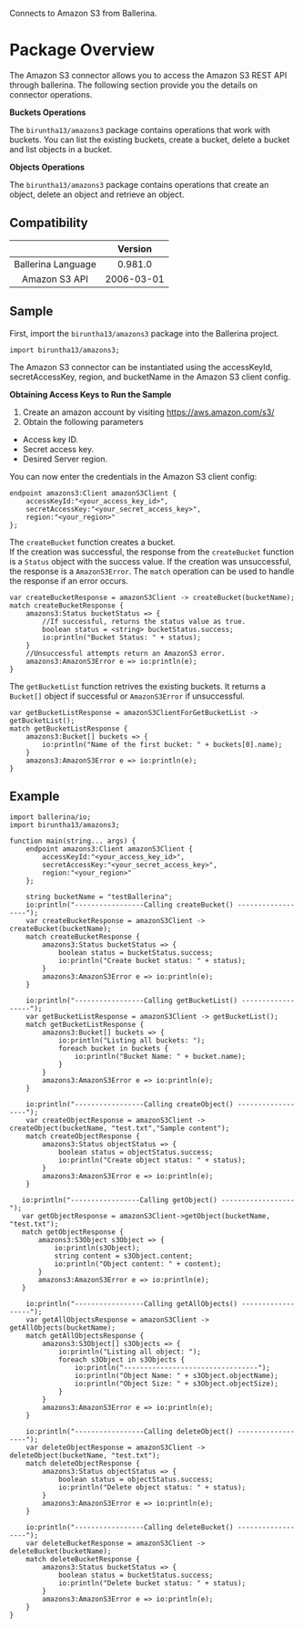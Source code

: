 Connects to Amazon S3 from Ballerina. 

# Package Overview

The Amazon S3 connector allows you to access the Amazon S3 REST API through ballerina. The following section provide you the details on connector operations.


**Buckets Operations**

The `biruntha13/amazons3` package contains operations that work with buckets. You can list the existing buckets, create a bucket,
delete a bucket and list objects in a bucket.

**Objects Operations**

The `biruntha13/amazons3` package contains operations that create an object, delete an object and retrieve an object.



## Compatibility
|                    |    Version     |  
|:------------------:|:--------------:|
| Ballerina Language |   0.981.0      |
| Amazon S3 API        |   2006-03-01     |


## Sample

First, import the `biruntha13/amazons3` package into the Ballerina project.

```ballerina
import biruntha13/amazons3;
```
    
The Amazon S3 connector can be instantiated using the accessKeyId, secretAccessKey, region, 
and bucketName in the Amazon S3 client config.

**Obtaining Access Keys to Run the Sample**

 1. Create an amazon account by visiting <https://aws.amazon.com/s3/>
 2. Obtain the following parameters
   * Access key ID.
   * Secret access key.
   * Desired Server region.


You can now enter the credentials in the Amazon S3 client config:
```ballerina
endpoint amazons3:Client amazonS3Client {
    accessKeyId:"<your_access_key_id>",
    secretAccessKey:"<your_secret_access_key>",
    region:"<your_region>"
};
```

The `createBucket` function creates a bucket.   
If the creation was successful, the response from the `createBucket` function is a `Status` object with the success value. If the creation was unsuccessful, the response is a `AmazonS3Error`. The `match` operation can be used to handle the response if an error occurs.

```ballerina
var createBucketResponse = amazonS3Client -> createBucket(bucketName);
match createBucketResponse {
    amazons3:Status bucketStatus => {
        //If successful, returns the status value as true.
        boolean status = <string> bucketStatus.success;
        io:println("Bucket Status: " + status);
    }
    //Unsuccessful attempts return an AmazonS3 error.
    amazons3:AmazonS3Error e => io:println(e);
}
```

The `getBucketList` function retrives the existing buckets. It returns a `Bucket[]` object if successful or `AmazonS3Error` if unsuccessful.

```ballerina
var getBucketListResponse = amazonS3ClientForGetBucketList -> getBucketList();
match getBucketListResponse {
    amazons3:Bucket[] buckets => {
        io:println("Name of the first bucket: " + buckets[0].name);
    }
    amazons3:AmazonS3Error e => io:println(e);
}
```
## Example
```ballerina
import ballerina/io;
import biruntha13/amazons3;

function main(string... args) {
    endpoint amazons3:Client amazonS3Client {
        accessKeyId:"<your_access_key_id>",
        secretAccessKey:"<your_secret_access_key>",
        region:"<your_region>"
    };

    string bucketName = "testBallerina";
    io:println("-----------------Calling createBucket() ------------------");
    var createBucketResponse = amazonS3Client -> createBucket(bucketName);
    match createBucketResponse {
        amazons3:Status bucketStatus => {
            boolean status = bucketStatus.success;
            io:println("Create bucket status: " + status);
        }
        amazons3:AmazonS3Error e => io:println(e);
    }

    io:println("-----------------Calling getBucketList() ------------------");
    var getBucketListResponse = amazonS3Client -> getBucketList();
    match getBucketListResponse {
        amazons3:Bucket[] buckets => {
            io:println("Listing all buckets: ");
            foreach bucket in buckets {
                io:println("Bucket Name: " + bucket.name);
            }
        }
        amazons3:AmazonS3Error e => io:println(e);
    }

    io:println("-----------------Calling createObject() ------------------");
    var createObjectResponse = amazonS3Client -> createObject(bucketName, "test.txt","Sample content");
    match createObjectResponse {
        amazons3:Status objectStatus => {
            boolean status = objectStatus.success;
            io:println("Create object status: " + status);
        }
        amazons3:AmazonS3Error e => io:println(e);
    }

   io:println("-----------------Calling getObject() ------------------");
   var getObjectResponse = amazonS3Client->getObject(bucketName, "test.txt");
   match getObjectResponse {
       amazons3:S3Object s3Object => {
           io:println(s3Object);
           string content = s3Object.content;
           io:println("Object content: " + content);
       }
       amazons3:AmazonS3Error e => io:println(e);
   }

    io:println("-----------------Calling getAllObjects() ------------------");
    var getAllObjectsResponse = amazonS3Client -> getAllObjects(bucketName);
    match getAllObjectsResponse {
        amazons3:S3Object[] s3Objects => {
            io:println("Listing all object: ");
            foreach s3Object in s3Objects {
                io:println("---------------------------------");
                io:println("Object Name: " + s3Object.objectName);
                io:println("Object Size: " + s3Object.objectSize);
            }
        }
        amazons3:AmazonS3Error e => io:println(e);
    }

    io:println("-----------------Calling deleteObject() ------------------");
    var deleteObjectResponse = amazonS3Client -> deleteObject(bucketName, "test.txt");
    match deleteObjectResponse {
        amazons3:Status objectStatus => {
            boolean status = objectStatus.success;
            io:println("Delete object status: " + status);
        }
        amazons3:AmazonS3Error e => io:println(e);
    }

    io:println("-----------------Calling deleteBucket() ------------------");
    var deleteBucketResponse = amazonS3Client -> deleteBucket(bucketName);
    match deleteBucketResponse {
        amazons3:Status bucketStatus => {
            boolean status = bucketStatus.success;
            io:println("Delete bucket status: " + status);
        }
        amazons3:AmazonS3Error e => io:println(e);
    }
}
```
